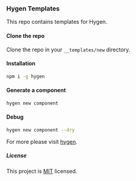 ### Hygen Templates
This repo contains templates for Hygen.

#### Clone the repo
Clone the repo in your `__templates/new` directory.

#### Installation
```sh
npm i -g hygen
```

#### Generate a component
```sh
hygen new component
```

#### Debug
```sh
hygen new component --dry
```

For more please visit [hygen](https://www.hygen.io/ "hygen").

##### License
This project is [MIT](https://github.com/soloistco/exmodule/blob/master/LICENSE) licensed.
